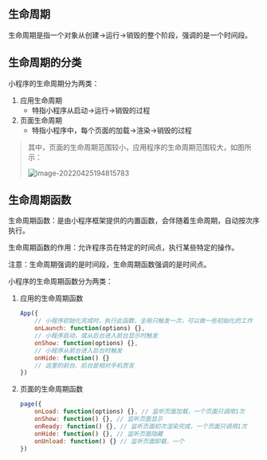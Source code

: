 ## 生命周期

生命周期是指一个对象从创建->运行->销毁的整个阶段，强调的是一个时间段。

## 生命周期的分类

小程序的生命周期分为两类：

1. 应用生命周期
   - 特指小程序从启动->运行->销毁的过程
2. 页面生命周期
   - 特指小程序中，每个页面的加载->渲染->销毁的过程

> 其中，页面的生命周期范围较小，应用程序的生命周期范围较大，如图所示：
>
> ![image-20220425194815783](F:\study_notes\前端\Js_notes\image-20220425194815783.png)



## 生命周期函数

生命周期函数：是由小程序框架提供的内置函数，会伴随着生命周期，自动按次序执行。

生命周期函数的作用：允许程序员在特定的时间点，执行某些特定的操作。

注意：生命周期强调的是时间段，生命周期函数强调的是时间点。

小程序的生命周期函数分为两类：

1. 应用的生命周期函数

   ```javascript
   App({
       // 小程序初始化完成时，执行此函数，全局只触发一次，可以做一些初始化的工作
       onLaunch: function(options) {},
       // 小程序启动，或从后台进入前台显示时触发
       onShow: function(options) {},
       // 小程序从前台进入后台时触发
       onHide: function() {}
       // 这里的前台、后台是相对手机而言
   })
   ```

   

2. 页面的生命周期函数

   ```javascript
   page({
       onLoad: function(options) {}, // 监听页面加载，一个页面只调用1次
       onShow: function() {}, // 监听页面显示
       onReady: function() {}, // 监听页面初次渲染完成，一个页面只调用1次
       onHide: function() {}, // 监听页面隐藏
       onUnload: function() {} // 监听页面卸载，一个
   })
   ```

   